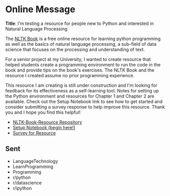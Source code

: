 # Online Message



**Title**: I'm testing a resource for people new to Python and interested in Natural Language Processing



The [NLTK Book](https://www.nltk.org/book/) is a free online resource for learning python programming as well as the basics of natural language processing, a sub-field of data science that focuses on the processing and understanding of text.

For a senior project at my University, I wanted to create resource that helped students create a programming environment to run the code in the book and provide tips on the book's exercises. The NLTK Book and the resource I created assume no prior programming experience. 

This resource I am creating is still under construction and I'm looking for feedback for its effectiveness as a self-learning tool. Notes for setting up the Python environment and resources for Chapter 1 and Chapter 2 are available. Check out the Setup Notebook link to see how to get started and consider submitting a survey response to help improve this resource. Thank you and I hope you find this helpful!

- [NLTK-Book-Resource Repository](https://github.com/BetoBob/NLTK-Book-Resource)
- [Setup Notebook (begin here!)](https://colab.research.google.com/github/BetoBob/NLTK-Book-Resource/blob/master/setup.ipynb#scrollTo=B374-rVO3k8-)
- [Survey for Resource](https://forms.gle/rmFGUHrDFHbpwpcM7)

## Sent

* LanguageTechnology
* LearnProgramming
* Programming
* r/python
* r/datascience
* r/ipython